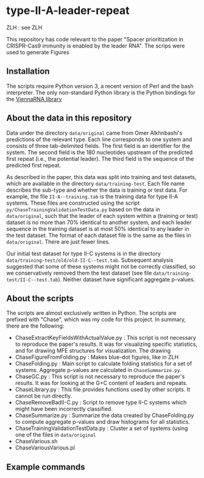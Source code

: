 # type-II-A-leader-repeat

ZLH : see ZLH

This repository has code relevant to the paper "Spacer prioritization in CRISPR-Cas9 immunity is enabled by the leader RNA".  The scrips were used to generate Figures 

## Installation

The scripts require Python version 3, a recent version of Perl and the bash interpreter.  The only non-standard Python library is the Python bindings for the [ViennaRNA library](https://www.tbi.univie.ac.at/RNA/)

## About the data in this repository

Data under the directory `data/original` came from Omer Alkhnbashi's predictions of the relevant type.  Each line corresponds to one system and consists of three tab-delimited fields.  The first field is an identifier for the system.  The second field is the 180 nucleotides upstream of the predicted first repeat (i.e., the potential leader).  The third field is the sequence of the predicted first repeat.

As described in the paper, this data was split into training and test datasets, which are available in the directory `data/training-test`.  Each file name describes the sub-type and whether the data is training or test data.  For example, the file `II-A--training.tab` is the training data for type II-A systems.  These files are constructed using the script `py/ChaseTrainingValidationTestData.py` based on the data in `data/original`, such that the leader of each system within a (training or test) dataset is no more than 70% identical to another system, and each leader sequence in the training dataset is at most 50% identical to any leader in the test dataset.  The format of each dataset file is the same as the files in `data/original`. There are just fewer lines.

Our initial test dataset for type II-C systems is in the directory `data/training-test/old/old-II-C--test.tab`. Subsequent analysis suggested that some of these systems might not be correctly classified, so we conservatively removed them the test dataset (see file `data/training-test/II-C--test.tab`).  Neither dataset have significant aggregate p-values.

## About the scripts

The scripts are almost exclusively written in Python.  The scripts are prefixed with "Chase", which was my code for this project. In summary, there are the following:

- ChaseExtractKeyFieldsWithActualValue.py : This script is not necessary to reproduce the paper's results.  It was for visualizing specific statistics, and for drawing MFE structures for visualization.  The drawing 
- ChaseFigureFromFolding.py : Makes blue-dot figures, like in ZLH
- ChaseFolding.py : Main script to calculate folding statistics for a set of systems.  Aggregate p-values are calculated in `ChaseSummarize.py`.
- ChaseGC.py : This script is not necessary to reproduce the paper's results.  It was for looking at the G+C content of leaders and repeats.
- ChaseLibrary.py : This file provides functions used by other scripts.  It cannot be run directly.
- ChaseRemoveBadII-C.py : Script to remove type II-C systems which might have been incorrectly classified.
- ChaseSummarize.py : Summarize the data created by ChaseFolding.py to compute aggregate p-values and draw histograms for all statistics.
- ChaseTrainingValidationTestData.py : Cluster a set of systems (using one of the files in `data/original`
- ChaseVarious.sh
- ChaseVariousVarious.pl


## Example commands


